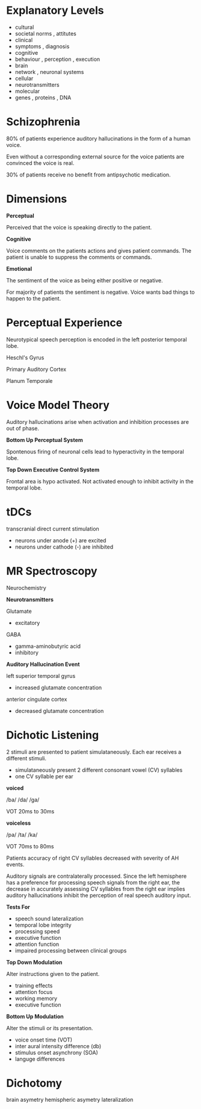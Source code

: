 # Explanatory Levels

- cultural
 - societal norms , attitutes
- clinical
 - symptoms , diagnosis
- cognitive
 - behaviour , perception , execution
- brain
 - network , neuronal systems
- cellular
 - neurotransmitters
- molecular
 - genes , proteins , DNA

# Schizophrenia

80% of patients experience auditory hallucinations in the form of a human voice.

Even without a corresponding external source for the voice patients are convinced the voice is real.

30% of patients receive no benefit from antipsychotic medication.

# Dimensions

**Perceptual**

Perceived that the voice is speaking directly to the patient.

**Cognitive**

Voice comments on the patients actions and gives patient commands. The patient is unable to suppress the comments or commands.

**Emotional**

The sentiment of the voice as being either positive or negative.

For majority of patients the sentiment is negative. Voice wants bad things to happen to the patient.

# Perceptual Experience

Neurotypical speech perception is encoded in the left posterior temporal lobe.

Heschl's Gyrus

Primary Auditory Cortex

Planum Temporale

# Voice Model Theory

Auditory hallucinations arise when activation and inhibition processes are out of phase.

**Bottom Up Perceptual System**

Spontenous firing of neuronal cells lead to hyperactivity in the temporal lobe.

**Top Down Executive Control System**

Frontal area is hypo activated. Not activated enough to inhibit activity in the temporal lobe.

# tDCs

transcranial direct current stimulation

- neurons under anode (+) are excited
- neurons under cathode (-) are inhibited

# MR Spectroscopy

Neurochemistry

**Neurotransmitters**

Glutamate
- excitatory

GABA
- gamma-aminobutyric acid
- inhibitory

**Auditory Hallucination Event**

left superior temporal gyrus
- increased glutamate concentration

anterior cingulate cortex
- decreased glutamate concentration

# Dichotic Listening

2 stimuli are presented to patient simulataneously. Each ear receives a different stimuli.

- simulataneously present 2 different consonant vowel (CV) syllables
- one CV syllable per ear

**voiced**

/ba/ /da/ /ga/

VOT 20ms to 30ms

**voiceless**

/pa/ /ta/ /ka/

VOT 70ms to 80ms

Patients accuracy of right CV syllables decreased with severity of AH events.

Auditory signals are contralaterally processed. Since the left hemisphere has a preference for processing speech signals from the right ear, the decrease in accurately assessing CV syllables from the right ear implies auditory hallucinations inhibit the perception of real speech auditory input.

**Tests For**

- speech sound lateralization
- temporal lobe integrity
- processing speed
- executive function
- attention function
- impaired processing between clinical groups

**Top Down Modulation**

Alter instructions given to the patient.

- training effects
- attention focus
- working memory
- executive function

**Bottom Up Modulation**

Alter the stimuli or its presentation.

- voice onset time (VOT)
- inter aural intensity difference (db)
- stimulus onset asynchrony (SOA)
- languge differences

# Dichotomy

brain asymetry
hemispheric asymetry
lateralization
